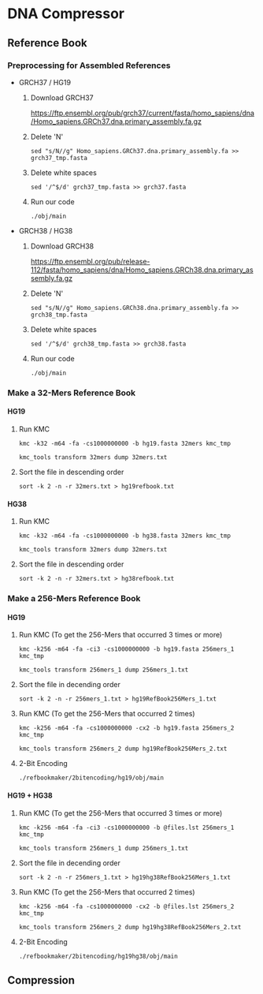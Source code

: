 # DNA Compressor
## Reference Book
### Preprocessing for Assembled References
+ GRCH37 / HG19
  1. Download GRCH37
     
     https://ftp.ensembl.org/pub/grch37/current/fasta/homo_sapiens/dna/Homo_sapiens.GRCh37.dna.primary_assembly.fa.gz
  2. Delete 'N'
     ```
     sed "s/N//g" Homo_sapiens.GRCh37.dna.primary_assembly.fa >> grch37_tmp.fasta
     ```
  3. Delete white spaces
     ```
     sed '/^$/d' grch37_tmp.fasta >> grch37.fasta
     ```
  4. Run our code
     ```
     ./obj/main
     ```
+ GRCH38 / HG38
  1. Download GRCH38
     
     https://ftp.ensembl.org/pub/release-112/fasta/homo_sapiens/dna/Homo_sapiens.GRCh38.dna.primary_assembly.fa.gz
  2. Delete 'N'
     ```
     sed "s/N//g" Homo_sapiens.GRCh38.dna.primary_assembly.fa >> grch38_tmp.fasta
     ```
  3. Delete white spaces
     ```
     sed '/^$/d' grch38_tmp.fasta >> grch38.fasta
     ```
  4. Run our code
     ```
     ./obj/main
     ```
### Make a 32-Mers Reference Book
#### HG19
  1. Run KMC
     ```
     kmc -k32 -m64 -fa -cs1000000000 -b hg19.fasta 32mers kmc_tmp
     ```
     ```
     kmc_tools transform 32mers dump 32mers.txt
     ```
  2. Sort the file in descending order
     ```
     sort -k 2 -n -r 32mers.txt > hg19refbook.txt
     ```
#### HG38
  1. Run KMC
     ```
     kmc -k32 -m64 -fa -cs1000000000 -b hg38.fasta 32mers kmc_tmp
     ```
     ```
     kmc_tools transform 32mers dump 32mers.txt
     ```
  2. Sort the file in descending order
      ```
      sort -k 2 -n -r 32mers.txt > hg38refbook.txt
      ```
### Make a 256-Mers Reference Book
#### HG19
  1. Run KMC (To get the 256-Mers that occurred 3 times or more)
     ```
     kmc -k256 -m64 -fa -ci3 -cs1000000000 -b hg19.fasta 256mers_1 kmc_tmp
     ```
     ```
     kmc_tools transform 256mers_1 dump 256mers_1.txt
     ```
  2. Sort the file in decending order
     ```
     sort -k 2 -n -r 256mers_1.txt > hg19RefBook256Mers_1.txt
     ```
  3. Run KMC (To get the 256-Mers that occurred 2 times) 
     ```
     kmc -k256 -m64 -fa -cs1000000000 -cx2 -b hg19.fasta 256mers_2 kmc_tmp
     ```
     ```
     kmc_tools transform 256mers_2 dump hg19RefBook256Mers_2.txt
     ```
  4. 2-Bit Encoding
     ```
     ./refbookmaker/2bitencoding/hg19/obj/main
     ```   
#### HG19 + HG38
  1. Run KMC (To get the 256-Mers that occurred 3 times or more)
     ```
     kmc -k256 -m64 -fa -ci3 -cs1000000000 -b @files.lst 256mers_1 kmc_tmp
     ```
     ```
     kmc_tools transform 256mers_1 dump 256mers_1.txt
     ```
  2. Sort the file in decending order
     ```
     sort -k 2 -n -r 256mers_1.txt > hg19hg38RefBook256Mers_1.txt
     ```
  3. Run KMC (To get the 256-Mers that occurred 2 times) 
     ```
     kmc -k256 -m64 -fa -cs1000000000 -cx2 -b @files.lst 256mers_2 kmc_tmp
     ```
     ```
     kmc_tools transform 256mers_2 dump hg19hg38RefBook256Mers_2.txt
     ```
  4. 2-Bit Encoding
     ```
     ./refbookmaker/2bitencoding/hg19hg38/obj/main
     ```   
## Compression

